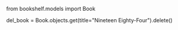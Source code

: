 from bookshelf.models import Book

del_book = Book.objects.get(title="Nineteen Eighty-Four").delete()